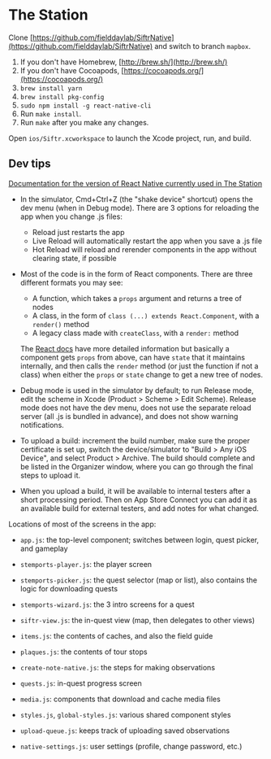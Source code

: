# The Station

Clone [https://github.com/fielddaylab/SiftrNative](https://github.com/fielddaylab/SiftrNative) and switch to branch `mapbox`.

1. If you don't have Homebrew, [http://brew.sh/](http://brew.sh/)
2. If you don't have Cocoapods, [https://cocoapods.org/](https://cocoapods.org/)
3. `brew install yarn`
4. `brew install pkg-config`
5. `sudo npm install -g react-native-cli`
6. Run `make install`.
7. Run `make` after you make any changes.

Open `ios/Siftr.xcworkspace` to launch the Xcode project, run, and build.

## Dev tips

[Documentation for the version of React Native currently used in The Station](https://reactnative.dev/docs/0.60/getting-started)

  * In the simulator, Cmd+Ctrl+Z (the "shake device" shortcut) opens the dev menu (when in Debug mode). There are 3 options for reloading the app when you change .js files:

    * Reload just restarts the app
    * Live Reload will automatically restart the app when you save a .js file
    * Hot Reload will reload and rerender components in the app without clearing state, if possible

  * Most of the code is in the form of React components. There are three different formats you may see:

    * A function, which takes a `props` argument and returns a tree of nodes
    * A class, in the form of `class (...) extends React.Component`, with a `render()` method
    * A legacy class made with `createClass`, with a `render:` method

    The [React docs](https://reactjs.org/docs/state-and-lifecycle.html) have more detailed information but basically a component gets `props` from above, can have `state` that it maintains internally, and then calls the `render` method (or just the function if not a class) when either the `props` or `state` change to get a new tree of nodes.

  * Debug mode is used in the simulator by default; to run Release mode, edit the scheme in Xcode (Product > Scheme > Edit Scheme). Release mode does not have the dev menu, does not use the separate reload server (all .js is bundled in advance), and does not show warning notifications.

  * To upload a build: increment the build number, make sure the proper certificate is set up, switch the device/simulator to "Build > Any iOS Device", and select Product > Archive. The build should complete and be listed in the Organizer window, where you can go through the final steps to upload it.

  * When you upload a build, it will be available to internal testers after a short processing period. Then on App Store Connect you can add it as an available build for external testers, and add notes for what changed.

Locations of most of the screens in the app:

  * `app.js`: the top-level component; switches between login, quest picker, and gameplay

  * `stemports-player.js`: the player screen
  * `stemports-picker.js`: the quest selector (map or list), also contains the logic for downloading quests
  * `stemports-wizard.js`: the 3 intro screens for a quest

  * `siftr-view.js`: the in-quest view (map, then delegates to other views)

  * `items.js`: the contents of caches, and also the field guide
  * `plaques.js`: the contents of tour stops
  * `create-note-native.js`: the steps for making observations
  * `quests.js`: in-quest progress screen

  * `media.js`: components that download and cache media files
  * `styles.js`, `global-styles.js`: various shared component styles
  * `upload-queue.js`: keeps track of uploading saved observations

  * `native-settings.js`: user settings (profile, change password, etc.)
